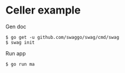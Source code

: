 # Celler example

Gen doc

```console
$ go get -u github.com/swaggo/swag/cmd/swag
$ swag init
```

Run app

```console
$ go run ma